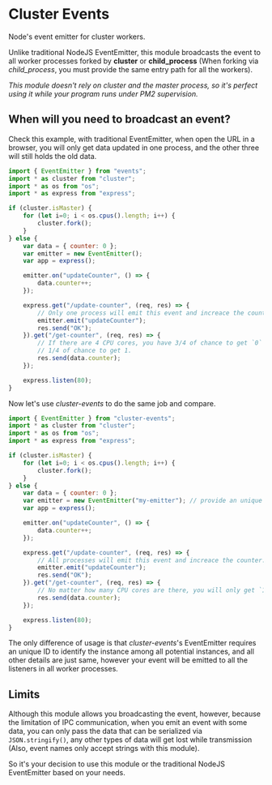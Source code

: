 # Cluster Events

Node's event emitter for cluster workers.

Unlike traditional NodeJS EventEmitter, this module broadcasts the event to 
all worker processes forked by **cluster** or **child_process** (When forking 
via *child_process*, you must provide the same entry path for all the workers).

*This module doesn't rely on cluster and the master process, so it's perfect*
*using it while your program runs under PM2 supervision.*

## When will you need to broadcast an event?

Check this example, with traditional EventEmitter, when open the URL in a 
browser, you will only get data updated in one process, and the other three will
still holds the old data.

```javascript
import { EventEmitter } from "events";
import * as cluster from "cluster";
import * as os from "os";
import * as express from "express";

if (cluster.isMaster) {
    for (let i=0; i < os.cpus().length; i++) {
        cluster.fork();
    }
} else {
    var data = { counter: 0 };
    var emitter = new EventEmitter();
    var app = express();

    emitter.on("updateCounter", () => {
        data.counter++;
    });

    express.get("/update-counter", (req, res) => {
        // Only one process will emit this event and increace the counter.
        emitter.emit("updateCounter");
        res.send("OK");
    }).get("/get-counter", (req, res) => {
        // If there are 4 CPU cores, you have 3/4 of chance to get `0` and only
        // 1/4 of chance to get 1.
        res.send(data.counter);
    });

    express.listen(80);
}
```

Now let's use *cluster-events* to do the same job and compare.

```javascript
import { EventEmitter } from "cluster-events";
import * as cluster from "cluster";
import * as os from "os";
import * as express from "express";

if (cluster.isMaster) {
    for (let i=0; i < os.cpus().length; i++) {
        cluster.fork();
    }
} else {
    var data = { counter: 0 };
    var emitter = new EventEmitter("my-emitter"); // provide an unique ID
    var app = express();

    emitter.on("updateCounter", () => {
        data.counter++;
    });

    express.get("/update-counter", (req, res) => {
        // All processes will emit this event and increace the counter.
        emitter.emit("updateCounter");
        res.send("OK");
    }).get("/get-counter", (req, res) => {
        // No matter how many CPU cores are there, you will only get `1`.
        res.send(data.counter);
    });

    express.listen(80);
}
```

The only difference of usage is that *cluster-events*'s EventEmitter requires an
unique ID to identify the instance among all potential instances, and all other 
details are just same, however your event will be emitted to all the listeners 
in all worker processes.

## Limits

Although this module allows you broadcasting the event, however, because the 
limitation of IPC communication, when you emit an event with some data, you can 
only pass the data that can be serialized via `JSON.stringify()`, any other 
types of data will get lost while transmission (Also, event names only 
accept strings with this module).

So it's your decision to use this module or the traditional NodeJS EventEmitter
based on your needs.